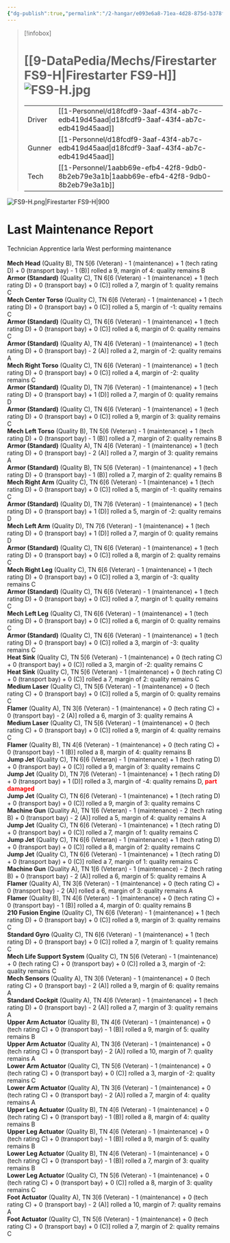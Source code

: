 ```yaml
---
{"dg-publish":true,"permalink":"/2-hangar/e093e6a8-71ea-4d28-875d-b378fb338d15/"}
---
```


> [!infobox]
> # [[9-DataPedia/Mechs/Firestarter FS9-H\|Firestarter FS9-H]] ![FS9-H.jpg](/img/user/z_Assets/Mechs/FS9-H.jpg)
> | | |
> | - | - |
> | Driver | [[1-Personnel/d18fcdf9-3aaf-43f4-ab7c-edb419d45aad\|d18fcdf9-3aaf-43f4-ab7c-edb419d45aad]] |
> | Gunner | [[1-Personnel/d18fcdf9-3aaf-43f4-ab7c-edb419d45aad\|d18fcdf9-3aaf-43f4-ab7c-edb419d45aad]] |
> | Tech | [[1-Personnel/1aabb69e-efb4-42f8-9db0-8b2eb79e3a1b\|1aabb69e-efb4-42f8-9db0-8b2eb79e3a1b]] |

![FS9-H.png|Firestarter FS9-H|900](/img/user/z_Assets/Mech%20Sheets/FS9-H.png)

# Last Maintenance Report
<emph>Technician Apprentice Iarla West performing maintenance</emph><br><br><b>Mech Head</b> (Quality B), TN 5[6 (Veteran) - 1 (maintenance) + 1 (tech rating D) + 0 (transport bay) - 1 (B)] rolled a 9, margin of 4: quality remains B<br><b>Armor (Standard)</b> (Quality C), TN 6[6 (Veteran) - 1 (maintenance) + 1 (tech rating D) + 0 (transport bay) + 0 (C)] rolled a 7, margin of 1: quality remains C<br><b>Mech Center Torso</b> (Quality C), TN 6[6 (Veteran) - 1 (maintenance) + 1 (tech rating D) + 0 (transport bay) + 0 (C)] rolled a 5, margin of -1: quality remains C<br><b>Armor (Standard)</b> (Quality C), TN 6[6 (Veteran) - 1 (maintenance) + 1 (tech rating D) + 0 (transport bay) + 0 (C)] rolled a 6, margin of 0: quality remains C<br><b>Armor (Standard)</b> (Quality A), TN 4[6 (Veteran) - 1 (maintenance) + 1 (tech rating D) + 0 (transport bay) - 2 (A)] rolled a 2, margin of -2: quality remains A<br><b>Mech Right Torso</b> (Quality C), TN 6[6 (Veteran) - 1 (maintenance) + 1 (tech rating D) + 0 (transport bay) + 0 (C)] rolled a 4, margin of -2: quality remains C<br><b>Armor (Standard)</b> (Quality D), TN 7[6 (Veteran) - 1 (maintenance) + 1 (tech rating D) + 0 (transport bay) + 1 (D)] rolled a 7, margin of 0: quality remains D<br><b>Armor (Standard)</b> (Quality C), TN 6[6 (Veteran) - 1 (maintenance) + 1 (tech rating D) + 0 (transport bay) + 0 (C)] rolled a 9, margin of 3: quality remains C<br><b>Mech Left Torso</b> (Quality B), TN 5[6 (Veteran) - 1 (maintenance) + 1 (tech rating D) + 0 (transport bay) - 1 (B)] rolled a 7, margin of 2: quality remains B<br><b>Armor (Standard)</b> (Quality A), TN 4[6 (Veteran) - 1 (maintenance) + 1 (tech rating D) + 0 (transport bay) - 2 (A)] rolled a 7, margin of 3: quality remains A<br><b>Armor (Standard)</b> (Quality B), TN 5[6 (Veteran) - 1 (maintenance) + 1 (tech rating D) + 0 (transport bay) - 1 (B)] rolled a 7, margin of 2: quality remains B<br><b>Mech Right Arm</b> (Quality C), TN 6[6 (Veteran) - 1 (maintenance) + 1 (tech rating D) + 0 (transport bay) + 0 (C)] rolled a 5, margin of -1: quality remains C<br><b>Armor (Standard)</b> (Quality D), TN 7[6 (Veteran) - 1 (maintenance) + 1 (tech rating D) + 0 (transport bay) + 1 (D)] rolled a 5, margin of -2: quality remains D<br><b>Mech Left Arm</b> (Quality D), TN 7[6 (Veteran) - 1 (maintenance) + 1 (tech rating D) + 0 (transport bay) + 1 (D)] rolled a 7, margin of 0: quality remains D<br><b>Armor (Standard)</b> (Quality C), TN 6[6 (Veteran) - 1 (maintenance) + 1 (tech rating D) + 0 (transport bay) + 0 (C)] rolled a 8, margin of 2: quality remains C<br><b>Mech Right Leg</b> (Quality C), TN 6[6 (Veteran) - 1 (maintenance) + 1 (tech rating D) + 0 (transport bay) + 0 (C)] rolled a 3, margin of -3: quality remains C<br><b>Armor (Standard)</b> (Quality C), TN 6[6 (Veteran) - 1 (maintenance) + 1 (tech rating D) + 0 (transport bay) + 0 (C)] rolled a 7, margin of 1: quality remains C<br><b>Mech Left Leg</b> (Quality C), TN 6[6 (Veteran) - 1 (maintenance) + 1 (tech rating D) + 0 (transport bay) + 0 (C)] rolled a 6, margin of 0: quality remains C<br><b>Armor (Standard)</b> (Quality C), TN 6[6 (Veteran) - 1 (maintenance) + 1 (tech rating D) + 0 (transport bay) + 0 (C)] rolled a 3, margin of -3: quality remains C<br><b>Heat Sink</b> (Quality C), TN 5[6 (Veteran) - 1 (maintenance) + 0 (tech rating C) + 0 (transport bay) + 0 (C)] rolled a 3, margin of -2: quality remains C<br><b>Heat Sink</b> (Quality C), TN 5[6 (Veteran) - 1 (maintenance) + 0 (tech rating C) + 0 (transport bay) + 0 (C)] rolled a 7, margin of 2: quality remains C<br><b>Medium Laser</b> (Quality C), TN 5[6 (Veteran) - 1 (maintenance) + 0 (tech rating C) + 0 (transport bay) + 0 (C)] rolled a 5, margin of 0: quality remains C<br><b>Flamer</b> (Quality A), TN 3[6 (Veteran) - 1 (maintenance) + 0 (tech rating C) + 0 (transport bay) - 2 (A)] rolled a 6, margin of 3: quality remains A<br><b>Medium Laser</b> (Quality C), TN 5[6 (Veteran) - 1 (maintenance) + 0 (tech rating C) + 0 (transport bay) + 0 (C)] rolled a 9, margin of 4: quality remains C<br><b>Flamer</b> (Quality B), TN 4[6 (Veteran) - 1 (maintenance) + 0 (tech rating C) + 0 (transport bay) - 1 (B)] rolled a 8, margin of 4: quality remains B<br><b>Jump Jet</b> (Quality C), TN 6[6 (Veteran) - 1 (maintenance) + 1 (tech rating D) + 0 (transport bay) + 0 (C)] rolled a 9, margin of 3: quality remains C<br><b>Jump Jet</b> (Quality D), TN 7[6 (Veteran) - 1 (maintenance) + 1 (tech rating D) + 0 (transport bay) + 1 (D)] rolled a 3, margin of -4: quality remains D, <font color='red'><b>part damaged</b></font><br><b>Jump Jet</b> (Quality C), TN 6[6 (Veteran) - 1 (maintenance) + 1 (tech rating D) + 0 (transport bay) + 0 (C)] rolled a 9, margin of 3: quality remains C<br><b>Machine Gun</b> (Quality A), TN 1[6 (Veteran) - 1 (maintenance) - 2 (tech rating B) + 0 (transport bay) - 2 (A)] rolled a 5, margin of 4: quality remains A<br><b>Jump Jet</b> (Quality C), TN 6[6 (Veteran) - 1 (maintenance) + 1 (tech rating D) + 0 (transport bay) + 0 (C)] rolled a 7, margin of 1: quality remains C<br><b>Jump Jet</b> (Quality C), TN 6[6 (Veteran) - 1 (maintenance) + 1 (tech rating D) + 0 (transport bay) + 0 (C)] rolled a 8, margin of 2: quality remains C<br><b>Jump Jet</b> (Quality C), TN 6[6 (Veteran) - 1 (maintenance) + 1 (tech rating D) + 0 (transport bay) + 0 (C)] rolled a 7, margin of 1: quality remains C<br><b>Machine Gun</b> (Quality A), TN 1[6 (Veteran) - 1 (maintenance) - 2 (tech rating B) + 0 (transport bay) - 2 (A)] rolled a 6, margin of 5: quality remains A<br><b>Flamer</b> (Quality A), TN 3[6 (Veteran) - 1 (maintenance) + 0 (tech rating C) + 0 (transport bay) - 2 (A)] rolled a 6, margin of 3: quality remains A<br><b>Flamer</b> (Quality B), TN 4[6 (Veteran) - 1 (maintenance) + 0 (tech rating C) + 0 (transport bay) - 1 (B)] rolled a 4, margin of 0: quality remains B<br><b>210 Fusion Engine</b> (Quality C), TN 6[6 (Veteran) - 1 (maintenance) + 1 (tech rating D) + 0 (transport bay) + 0 (C)] rolled a 9, margin of 3: quality remains C<br><b>Standard Gyro</b> (Quality C), TN 6[6 (Veteran) - 1 (maintenance) + 1 (tech rating D) + 0 (transport bay) + 0 (C)] rolled a 7, margin of 1: quality remains C<br><b>Mech Life Support System</b> (Quality C), TN 5[6 (Veteran) - 1 (maintenance) + 0 (tech rating C) + 0 (transport bay) + 0 (C)] rolled a 3, margin of -2: quality remains C<br><b>Mech Sensors</b> (Quality A), TN 3[6 (Veteran) - 1 (maintenance) + 0 (tech rating C) + 0 (transport bay) - 2 (A)] rolled a 9, margin of 6: quality remains A<br><b>Standard Cockpit</b> (Quality A), TN 4[6 (Veteran) - 1 (maintenance) + 1 (tech rating D) + 0 (transport bay) - 2 (A)] rolled a 7, margin of 3: quality remains A<br><b>Upper Arm Actuator</b> (Quality B), TN 4[6 (Veteran) - 1 (maintenance) + 0 (tech rating C) + 0 (transport bay) - 1 (B)] rolled a 9, margin of 5: quality remains B<br><b>Upper Arm Actuator</b> (Quality A), TN 3[6 (Veteran) - 1 (maintenance) + 0 (tech rating C) + 0 (transport bay) - 2 (A)] rolled a 10, margin of 7: quality remains A<br><b>Lower Arm Actuator</b> (Quality C), TN 5[6 (Veteran) - 1 (maintenance) + 0 (tech rating C) + 0 (transport bay) + 0 (C)] rolled a 3, margin of -2: quality remains C<br><b>Lower Arm Actuator</b> (Quality A), TN 3[6 (Veteran) - 1 (maintenance) + 0 (tech rating C) + 0 (transport bay) - 2 (A)] rolled a 7, margin of 4: quality remains A<br><b>Upper Leg Actuator</b> (Quality B), TN 4[6 (Veteran) - 1 (maintenance) + 0 (tech rating C) + 0 (transport bay) - 1 (B)] rolled a 8, margin of 4: quality remains B<br><b>Upper Leg Actuator</b> (Quality B), TN 4[6 (Veteran) - 1 (maintenance) + 0 (tech rating C) + 0 (transport bay) - 1 (B)] rolled a 9, margin of 5: quality remains B<br><b>Lower Leg Actuator</b> (Quality B), TN 4[6 (Veteran) - 1 (maintenance) + 0 (tech rating C) + 0 (transport bay) - 1 (B)] rolled a 7, margin of 3: quality remains B<br><b>Lower Leg Actuator</b> (Quality C), TN 5[6 (Veteran) - 1 (maintenance) + 0 (tech rating C) + 0 (transport bay) + 0 (C)] rolled a 8, margin of 3: quality remains C<br><b>Foot Actuator</b> (Quality A), TN 3[6 (Veteran) - 1 (maintenance) + 0 (tech rating C) + 0 (transport bay) - 2 (A)] rolled a 10, margin of 7: quality remains A<br><b>Foot Actuator</b> (Quality C), TN 5[6 (Veteran) - 1 (maintenance) + 0 (tech rating C) + 0 (transport bay) + 0 (C)] rolled a 7, margin of 2: quality remains C<br>
